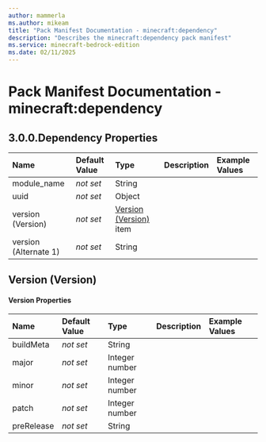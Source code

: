 ```yaml
---
author: mammerla
ms.author: mikeam
title: "Pack Manifest Documentation - minecraft:dependency"
description: "Describes the minecraft:dependency pack manifest"
ms.service: minecraft-bedrock-edition
ms.date: 02/11/2025 
---
```


# Pack Manifest Documentation - minecraft:dependency


## 3.0.0.Dependency Properties

|Name       |Default Value |Type |Description |Example Values |
|:----------|:-------------|:----|:-----------|:------------- |
| module_name | *not set* | String |  |  | 
| uuid | *not set* | Object |  |  | 
| version (Version) | *not set* | [Version (Version)](#version-version) item |  |  | 
| version (Alternate 1) | *not set* | String |  |  | 

## Version (Version)

#### Version Properties

|Name       |Default Value |Type |Description |Example Values |
|:----------|:-------------|:----|:-----------|:------------- |
| buildMeta | *not set* | String |  |  | 
| major | *not set* | Integer number |  |  | 
| minor | *not set* | Integer number |  |  | 
| patch | *not set* | Integer number |  |  | 
| preRelease | *not set* | String |  |  | 